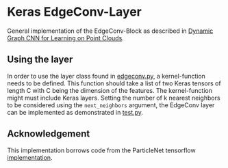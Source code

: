 # Keras EdgeConv-Layer

General implementation of the EdgeConv-Block as described in [Dynamic Graph CNN for Learning on Point Clouds](https://arxiv.org/abs/1801.07829).

## Using the layer

In order to use the layer class found in [edgeconv.py](edgeconv.py), a kernel-function needs to be defined. This function should take a list of two Keras tensors of length C with C being the dimension of the features. The kernel-function might must include Keras layers. Setting the number of k nearest neighbors to be considered using the `next_neighbors` argument, the EdgeConv layer can be implemented as demonstrated in [test.py](test.py).

## Acknowledgement
This implementation borrows code from the ParticleNet tensorflow [implementation](https://github.com/hqucms/ParticleNet).
